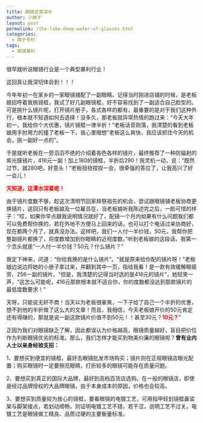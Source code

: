 ```yaml
---
title: 眼镜这潭深水
author: 小嫦子
layout: post
permalink: /the-lake-deep-water-of-glasses.html
categories:
  - 嫦子专栏
tags:
  - 眼镜暴利
---
```

很早就听说眼镜行业是一个典型暴利行业！

这回真让我深切体会到！！！

今年年初一在家乡的一家眼镜铺配了一副眼睛。记得当时刚进店铺的时候，是老板娘招呼着我挑镜框，我试了好几副眼镜框，好不容易找到了一副适合自己脸型的。可是挑什么镜片呢，打开镜片册子，各式各样的都有，最重要的是对于我们这种外行，根本就不知道如何去选择！没多久，那老板就异常热情的跑过来：“今天大年初一，我给你个大优惠，镜片镜框一律半折！”老板话音刚落，我清楚的看到老板娘用手肘用力的撞了老板一下，我心里暗想“老板这么爽快，我应该抓住今天的机会，挑一副好一点的”。  


  
于是就听老板在一旁滔滔不绝的介绍着各色各样的镜片，最终推荐了一种防辐射的紫光膜镜片，416元一副！加上180的镜框，半折后290！我灵机一动，说：“既然过节，就280吧，好意头！”老板扭扭捏捏一会，很牵强的答应了，让我高兴了好一会儿！

<span style="color: #ff0000;"><strong>天知道，这潭水深着呢！</strong></span>

由于镜片度数不够，趁这次清明节回家拜祭祖先的机会，尝试跟眼镜铺老板协商更换镜片，这回只有老板娘及一位雇员在，当老板娘听我陈述完之后，一脸可惜的样子：“哎，如果你早点跟我说明情况就好了，配镜一个月内如果有什么问题我们都可以免费帮你换的，若在外地不方便马上回来的话，也可以打个电话过来协商好，现在都两个月了，就真没办法。这样吧，我们一人付一半价钱，50元，我帮你把整副镜片都换了，将度数增加到你眼睛的近视度数。”听到老板娘的这段话，我第一个念头就是“一人付一半价钱？50元？什么镜片？”

我定下神来，问道：“你给我换的是什么镜片”。“就是原来给你配的镜片呀！”老板娘边说边将她的小册子拿过来，并翻到其中一页，指给我看！是一款有效缓解眼疲劳、256一副的镜片。“但是，我清楚的记得当时选的是416元的镜片”，她轻笑一声，“这怎么可能呢，416元那款根本就不适合你，你的度数都没达到那款镜片的最低度数要求！”

天呀，只能说无奸不商！当天以为老板很豪爽，一下子给了自己一个半折的优惠，想不到他的半折做了这么大的文章！而且，我相信，今天老板娘开价的50元肯定还有得赚的，那就是说一副这款镜片价值不到50元！！甚至30元？**<span style="color: #ff0000;">10元？</span>**”

正因为我们对眼镜缺乏了解，因此都误认为价格越高，眼镜质量越好，盲目把价位作为判断眼镜优劣的标准。那么，我们怎样才能买到物美价廉的眼镜呢？**曾有业内人士以亲身经验支招：**

1、要想买到便宜的镜框，最好去眼镜批发市场购买；镜片则在正规眼镜店眼光配置；购买眼镜时一定要擦亮眼睛，打折较多的眼镜可能存在质量问题。

2、要想买到真正的国际大品牌，最好到高档百货店选购。在一般的眼镜店，即使是经过品牌授权的大品牌眼镜，由于本身成本的原因，价格也会较高。

3、要想买到质量较为放心的镜框，要看眼镜的电镀工艺，可用指甲轻划镜框鼻梁架与脚架接点，若划动顺畅，则证明电镀工艺不错，若干涩，说明工艺不过关。电镀工艺是眼镜做工精良、品质过硬的主要衡量标准。